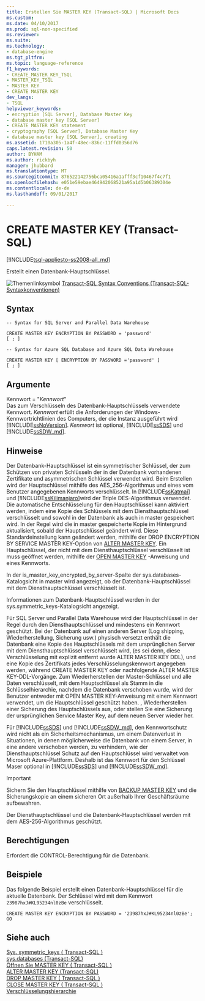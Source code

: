```yaml
---
title: Erstellen Sie MASTER KEY (Transact-SQL) | Microsoft Docs
ms.custom: 
ms.date: 04/10/2017
ms.prod: sql-non-specified
ms.reviewer: 
ms.suite: 
ms.technology:
- database-engine
ms.tgt_pltfrm: 
ms.topic: language-reference
f1_keywords:
- CREATE_MASTER_KEY_TSQL
- MASTER_KEY_TSQL
- MASTER KEY
- CREATE MASTER KEY
dev_langs:
- TSQL
helpviewer_keywords:
- encryption [SQL Server], Database Master Key
- database master key [SQL Server]
- CREATE MASTER KEY statement
- cryptography [SQL Server], Database Master Key
- database master key [SQL Server], creating
ms.assetid: 1710a305-1a4f-48ec-836c-11ffd0356d76
caps.latest.revision: 50
author: BYHAM
ms.author: rickbyh
manager: jhubbard
ms.translationtype: MT
ms.sourcegitcommit: 876522142756bca05416a1afff3cf10467f4c7f1
ms.openlocfilehash: e051e59ebae464942068521a95a1d5b06389304e
ms.contentlocale: de-de
ms.lasthandoff: 09/01/2017

---
```

# <a name="create-master-key-transact-sql"></a>CREATE MASTER KEY (Transact-SQL)
[!INCLUDE[tsql-appliesto-ss2008-all_md](../../includes/tsql-appliesto-ss2008-all-md.md)]

  Erstellt einen Datenbank-Hauptschlüssel.  
  
 ![Themenlinksymbol](../../database-engine/configure-windows/media/topic-link.gif "Topic link icon") [Transact-SQL Syntax Conventions (Transact-SQL-Syntaxkonventionen)](../../t-sql/language-elements/transact-sql-syntax-conventions-transact-sql.md)  
  
## <a name="syntax"></a>Syntax  
  
```  
-- Syntax for SQL Server and Parallel Data Warehouse  
  
CREATE MASTER KEY ENCRYPTION BY PASSWORD = 'password'  
[ ; ]  
```  
  
```  
-- Syntax for Azure SQL Database and Azure SQL Data Warehouse  
  
CREATE MASTER KEY [ ENCRYPTION BY PASSWORD ='password' ]
[ ; ]  
```  
  
## <a name="arguments"></a>Argumente  
 Kennwort = "*Kennwort*"  
 Das zum Verschlüsseln des Datenbank-Hauptschlüssels verwendete Kennwort. *Kennwort* erfüllt die Anforderungen der Windows-Kennwortrichtlinien des Computers, der die Instanz ausgeführt wird [!INCLUDE[ssNoVersion](../../includes/ssnoversion-md.md)]. *Kennwort* ist optional, [!INCLUDE[ssSDS](../../includes/sssds-md.md)] und [!INCLUDE[ssSDW_md](../../includes/sssdw-md.md)].  
  
## <a name="remarks"></a>Hinweise  
 Der Datenbank-Hauptschlüssel ist ein symmetrischer Schlüssel, der zum Schützen von privaten Schlüsseln der in der Datenbank vorhandenen Zertifikate und asymmetrischen Schlüssel verwendet wird. Beim Erstellen wird der Hauptschlüssel mithilfe des AES_256-Algorithmus und eines vom Benutzer angegebenen Kennworts verschlüsselt. In [!INCLUDE[ssKatmai](../../includes/sskatmai-md.md)] und [!INCLUDE[ssKilimanjaro](../../includes/sskilimanjaro-md.md)]wird der Triple DES-Algorithmus verwendet. Die automatische Entschlüsselung für den Hauptschlüssel kann aktiviert werden, indem eine Kopie des Schlüssels mit dem Diensthauptschlüssel verschlüsselt und sowohl in der Datenbank als auch in master gespeichert wird. In der Regel wird die in master gespeicherte Kopie im Hintergrund aktualisiert, sobald der Hauptschlüssel geändert wird. Diese Standardeinstellung kann geändert werden, mithilfe der DROP ENCRYPTION BY SERVICE MASTER KEY-Option von [ALTER MASTER KEY](../../t-sql/statements/alter-master-key-transact-sql.md). Ein Hauptschlüssel, der nicht mit dem Diensthauptschlüssel verschlüsselt ist muss geöffnet werden, mithilfe der [OPEN MASTER KEY](../../t-sql/statements/open-master-key-transact-sql.md) -Anweisung und eines Kennworts.  
  
 In der is_master_key_encrypted_by_server-Spalte der sys.databases-Katalogsicht in master wird angezeigt, ob der Datenbank-Hauptschlüssel mit dem Diensthauptschlüssel verschlüsselt ist.  
  
 Informationen zum Datenbank-Hauptschlüssel werden in der sys.symmetric_keys-Katalogsicht angezeigt.  

Für SQL Server und Parallel Data Warehouse wird der Hauptschlüssel in der Regel durch den Diensthauptschlüssel und mindestens ein Kennwort geschützt. Bei der Datenbank auf einen anderen Server (Log shipping, Wiederherstellung, Sicherung usw.) physisch versetzt enthält die Datenbank eine Kopie des Hauptschlüssels mit dem ursprünglichen Server mit dem Diensthauptschlüssel verschlüsselt wird, (es sei denn, diese Verschlüsselung mit explizit entfernt wurde ALTER MASTER KEY DDL), und eine Kopie des Zertifikats jedes Verschlüsselungskennwort angegeben werden, während CREATE MASTER KEY oder nachfolgende ALTER MASTER KEY-DDL-Vorgänge. Zum Wiederherstellen der Master-Schlüssel und alle Daten verschlüsselt, mit dem Hauptschlüssel als Stamm in die Schlüsselhierarchie, nachdem die Datenbank verschoben wurde, wird der Benutzer entweder mit OPEN MASTER KEY-Anweisung mit einem Kennwort verwendet, um die Hauptschlüssel geschützt haben. , Wiederherstellen einer Sicherung des Hauptschlüssels aus, oder stellen Sie eine Sicherung der ursprünglichen Service Master Key, auf dem neuen Server wieder her. 

Für [!INCLUDE[ssSDS](../../includes/sssds-md.md)] und [!INCLUDE[ssSDW_md](../../includes/sssdw-md.md)], den Kennwortschutz wird nicht als ein Sicherheitsmechanismus, um einem Datenverlust in Situationen, in denen möglicherweise die Datenbank von einem Server, in eine andere verschoben werden, zu verhindern, wie der Diensthauptschlüssel Schutz auf den Hauptschlüssel wird verwaltet von Microsoft Azure-Plattform. Deshalb ist das Kennwort für den Schlüssel Maser optional in [!INCLUDE[ssSDS](../../includes/sssds-md.md)] und [!INCLUDE[ssSDW_md](../../includes/sssdw-md.md)].
  
> [!IMPORTANT]  
>  Sichern Sie den Hauptschlüssel mithilfe von [BACKUP MASTER KEY](../../t-sql/statements/backup-master-key-transact-sql.md) und die Sicherungskopie an einem sicheren Ort außerhalb Ihrer Geschäftsräume aufbewahren.  
  
 Der Diensthauptschlüssel und die Datenbank-Hauptschlüssel werden mit dem AES-256-Algorithmus geschützt.  
  
## <a name="permissions"></a>Berechtigungen  
 Erfordert die CONTROL-Berechtigung für die Datenbank.  
  
## <a name="examples"></a>Beispiele  
 Das folgende Beispiel erstellt einen Datenbank-Hauptschlüssel für die aktuelle Datenbank. Der Schlüssel wird mit dem Kennwort `23987hxJ#KL95234nl0zBe` verschlüsselt.  
  
```  
CREATE MASTER KEY ENCRYPTION BY PASSWORD = '23987hxJ#KL95234nl0zBe';  
GO  
```  

  
## <a name="see-also"></a>Siehe auch  
 [Sys. symmetric_keys &#40; Transact-SQL &#41;](../../relational-databases/system-catalog-views/sys-symmetric-keys-transact-sql.md)   
 [sys.databases &#40;Transact-SQL&#41;](../../relational-databases/system-catalog-views/sys-databases-transact-sql.md)   
 [Öffnen Sie MASTER KEY &#40; Transact-SQL &#41;](../../t-sql/statements/open-master-key-transact-sql.md)   
 [ALTER MASTER KEY (Transact-SQL)](../../t-sql/statements/alter-master-key-transact-sql.md)   
 [DROP MASTER KEY &#40; Transact-SQL &#41;](../../t-sql/statements/drop-master-key-transact-sql.md)   
 [CLOSE MASTER KEY &#40; Transact-SQL &#41;](../../t-sql/statements/close-master-key-transact-sql.md)   
 [Verschlüsselungshierarchie](../../relational-databases/security/encryption/encryption-hierarchy.md)  
  
  



